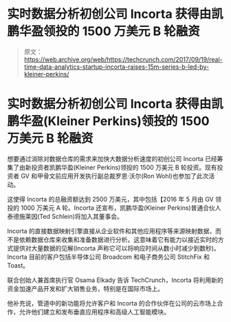 # 实时数据分析初创公司 Incorta 获得由凯鹏华盈领投的 1500 万美元 B 轮融资 

> 原文：<https://web.archive.org/web/https://techcrunch.com/2017/09/19/real-time-data-analytics-startup-incorta-raises-15m-series-b-led-by-kleiner-perkins/>

# 实时数据分析初创公司 Incorta 获得由凯鹏华盈(Kleiner Perkins)领投的 1500 万美元 B 轮融资

想要通过消除对数据仓库的需求来加快大数据分析速度的初创公司 Incorta 已经筹集了由新投资者凯鹏华盈(Kleiner Perkins)领投的 1500 万美元 B 轮投资。现有投资者 GV 和甲骨文前应用开发执行副总裁罗恩·沃尔(Ron Wohl)也参加了此次活动。

这使得 Incorta 的总融资额达到 2500 万美元，其中包括【2016 年 5 月由 GV 领投的 1000 万美元 A 轮。Incorta 还宣布，凯鹏华盈(Kleiner Perkins)普通合伙人泰德施莱因(Ted Schlein)将加入其董事会。

Incorta 的直接数据映射引擎直接从企业软件和其他应用程序等来源映射数据，而不是依赖数据仓库来收集和准备数据进行分析。这意味着它有能力以接近实时的方式提供对大量数据的见解(Incorta 声称它可以将响应时间从数小时减少到数秒)。Incorta 目前的客户包括半导体公司 Broadcom 和电子商务公司 StitchFix 和 Toast。

联合创始人兼首席执行官 Osama Elkady 告诉 TechCrunch，Incorta 将利用新的资金加速产品开发和扩大销售业务，特别是在国际市场上。

他补充说，管道中的新功能将允许客户和 Incorta 的合作伙伴在公司的云市场上合作，允许他们建立和发布垂直应用程序和高级人工智能模块。